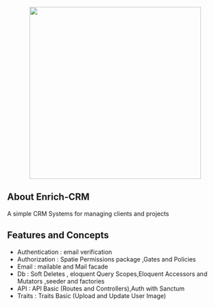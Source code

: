 <p align="center"><a href="https://laravel.com" target="_blank"><img src="https://raw.githubusercontent.com/laravel/art/master/logo-lockup/5%20SVG/2%20CMYK/1%20Full%20Color/laravel-logolockup-cmyk-red.svg" width="400"></a></p>

## About Enrich-CRM

A simple CRM  Systems for managing clients and projects

## Features and Concepts
<ul>
<li> Authentication : email verification </li>
<li> Authorization : Spatie Permissions package ,Gates and Policies </li>
<li> Email : mailable and Mail facade </li>
<li> Db : Soft Deletes , eloquent Query Scopes,Eloquent Accessors and Mutators ,seeder and factories </li>
<li> API : API Basic (Routes and Controllers),Auth with Sanctum </li>
<li> Traits : Traits Basic (Upload and Update User Image) </li>

</ul>

